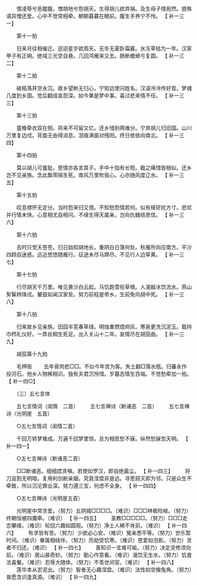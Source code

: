 <!-- { "loadSidebar": true } -->
　　恨凌辱兮恶腥膻。憎胡地兮怨胡天。生得胡儿欲弃捐。及生母子情宛然。貌殊语异憎还爱。心中不觉常相牵。朝朝暮暮在眼前。腹生手养宁不怜。 【 补一三一】 

　　第十一拍 

　　日来月往相催迁。迢迢星岁欲周天。无冬无夏卧霜霰。水冻草枯为一年。汉家甲子有正朔。绝域三光空自悬。几回鸿雁来又去。肠断蟾蜍亏复圆。 【 补一三二】 

　　第十二拍 

　　破瓶落井空永沉。故乡望断无归心。宁知远使问姓名。汉语冷冷传好音。梦魂几度到乡国。觉后翻成哀怨深。如今果是梦中事。喜过悲来情不任。 【 补一三三】 

　　第十三拍 

　　童稚牵衣双在侧。将来不可留又忆。还乡惜别两难分。宁弃胡儿归旧国。山川万里复边戍。背面无由得消息。泪痕满面对残阳。终日依依向南北。 【 补一三四】 

　　第十四拍 

　　莫以胡儿可羞耻。恩情亦各言其子。手中十指有长短。截之痛惜皆相似。还乡岂不见亲族。念此飘零隔生死。南风万里吹我心。心亦随风度辽水。 【 补一三五】 

　　第十五拍 

　　叹息襟怀无定分。当时怨来归又恨。不知愁怨情若何。似有锋铓扰方寸。悲欢并行情未快。心意相尤自相问。不缘生得天属亲。岂向仇雠结恩信。 【 补一三六】 

　　第十六拍 

　　去时只觉天苍苍。归日始知胡地长。重阴白日落何处。秋雁所向应南方。平沙四顾自迷惑。远近悠悠随雁行。征途未尽马蹄尽。不见行人边草黄。 【 补一三七】 

　　第十七拍 

　　行尽胡天千万里。唯见黄沙白云起。马饥跑雪衔草根。人渴敲冰饮流水。燕山髣髴辨烽戍。鼙鼓如闻汉家垒。努力前程是帝乡。生前免向胡中死。 【 补一三八】 

　　第十八拍 

　　归来故乡见亲族。田园半芜春草绿。明烛重燃煨烬灰。寒泉更洗沉泥玉。载持巾栉礼仪好。一弄丝桐生死足。出入关山十二年。哀情尽在胡笳曲。 【 补一三九】 

　　胡笳第十九拍 

　　毛押衙 
　　去年骨肉悲□□。不似今年苦为客。失土翻□落水瓶。归蕃永作投河石。他乡人物稀相识。独有夫君沉怜惜。岁暮态情生百端。不觉愁牵加一拍。 【 补一四○】 

　　（三）五七言体 

　　五七言情词（闺情　二首） 
　　五七言禅诗（断诸恶　二首） 
　　五七言禅诗（光明崖　五首） 

　　○五七言情词（闺情二首） 

　　千回万转梦难成。万遍千回梦里惊。总为相思愁不寐。纵然愁寐忽天明。 【 补一四一】 

　　○五七言禅诗（断诸恶二首） 

　　□□断诸恶。细细詃贪嗔。若使如罗汉，即自绝嚣尘。 【 补一四三】 
　　将刀且割无明暗。复用利剑断亲姻。究竟涅盘非是远。寻思寂灭即为邻。只是众生不牵致，所以沉沦罪业深。努力遵三宝，何虑不全身。 【 补一四四】 

　　○五七言禅诗（光明崖五首） 

　　光明崖中常贪爱。（努力）五阴城□□□□。（难识）□□□林极险峻。（努力）终朝恒被四魔牵。（难识） 【 补一四五】 
　　圣教□□□□□。（努力）□□□走恋攀缘。（难识）轮回六趣如圆观。（努力）净土人稀不肯前。（难识） 【 补一四六】 
　　有求皆有苦。（努力）少欲必心安。（难识）冤亲悉平等。（努力）世乐暂时间。（难识）眷属相结伴。（努力）历劫受饥寒。（难识）恩爱如泡影。（努力）贪者不归还。（难识） 【 补一四七】 
　　善知识一言难可喻。（努力）决定坚修须向前。（难识）居山甚奇妙。（努力）勤心作意看。（难识）渴饮无生水。（努力）饥食法喜餐。（难识）忍辱大随体。（努力）不羡世间官。（难识） 【 补一四八】 
　　莲华本从淤泥出。（努力）智者无心趣涅盘。（难识）法性如空像兔角。（努力）普愿含识逢真源。（难识） 【 补一四九】

